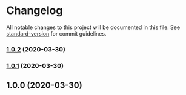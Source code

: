 # Changelog

All notable changes to this project will be documented in this file. See [standard-version](https://github.com/conventional-changelog/standard-version) for commit guidelines.

### [1.0.2](https://github.com/maxkomarychev/react-native-ultimate-config/compare/v1.0.1...v1.0.2) (2020-03-30)

### [1.0.1](https://github.com/maxkomarychev/react-native-ultimate-config/compare/v1.0.0...v1.0.1) (2020-03-30)

## 1.0.0 (2020-03-30)

